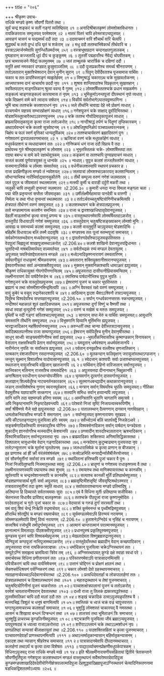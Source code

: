 +++
title = "२०६"

+++
श्रीकृष्ण उवाच-  
राधिके मण्डपे कृष्णः सौवर्णौ पितरौ तथा ।  
सूर्यं चन्द्रं शङ्करं च सतीं गङ्गां व्यतिष्ठिपत् ॥१ ॥
अनादिश्रीबालकृष्णं लोमशोक्तविधानतः ।  
रायकिन्नरराजः सम्पूजयत् परमेश्वरम् ॥२ ॥
मातरं पितरं चापि हरेस्तत्राऽप्यपूजयत् ।  
आवाहनं चासनं च पाद्यमर्घ्यं ददौ तदा ॥३ ॥
ददावाचमनं वारि शौचार्थं वारि चेत्यपि ।  
शुद्ध्यर्थं च ततो दुग्धं दधि घृतं च शर्कराम् ॥४ ॥
मधु ददौ ततश्चाभिषेकार्थं तीर्थवारि च ।  
वस्त्राऽऽमार्जनमेवापि सुगन्धितैलमर्दनम् ॥५९ ॥
वस्त्राभूषाप्रदानं चन्दनाक्षतगुलालकम् ।  
पुष्पहारान् कज्जलादि धूपं दीपं च कुङ्कुमम् ॥६ ॥
तुलसीं पद्महाराँश्च नैवेद्यं चोपवीतकम् ।  
छत्रं चामरव्यजने नैवेद्यं फलमुत्तमम् ॥७ ॥
जलं ताम्बूलकं चारार्त्रिकं च दक्षिणां ददौ ।  
स्तुतिं क्षमां नमस्कारं दण्डवत् कुसुमाञ्जलिम् ॥८ ॥
ददौ पूजाप्रकारैश्च समर्च्य श्रीनरायणम् ।  
ततोऽवतारान् मुक्ताँश्चेश्वरान् देवान् मुनीन् सुरान् ॥९ ॥
पितॄन् देवीर्देवताश्च पूजयामास पार्थिवः ।  
चकार च ततः प्रायश्चित्ताङ्गं व्याहृतेर्हवम् ॥१ ०॥
विष्णुश्राद्धं चकाराऽथ चक्रे मुखावलोकनम् ।  
आज्यपात्रस्य दानं चाचार्याय प्रददौ नृपः ॥११ ॥
शुश्राव शान्तिपाठांश्च विप्रकृतान् सुखावहान् ।  
स्वस्तिपाठान् माङ्गलिकान् श्रुत्वा ववन्द वै गुरुम् ॥१२॥
लोमशर्षिस्ततश्चक्रे प्रधानं मखकर्मणः ।  
सङ्कल्पं चाङ्गसङ्कल्पं कारयामास तं नृपम् ॥१३ ॥
भूमिकूर्माऽनन्तपूजां दीपस्थानं नृपो व्यधात् ।  
चक्रे दिग्रक्षणं वामे करे त्वादाय सर्षपान् ॥१४॥
विकीर्य सर्वतोभागेऽघातयद्वामपाणिना ।  
भूमिं चाथ ततश्चक्रे कलशाराधनं नृपः ॥१५॥
जले तीर्थानि चावाह्य देहे स्वे प्रोक्षणं व्यधात् ।  
पञ्चगव्येन यज्ञस्य सम्भारप्रोक्षणं व्यधात् ॥१६॥
गणेशपूजनं चक्रे साक्षाद् दूर्वादिभिस्तथा ।  
षोडशभिस्तूपचारैरथाऽऽवरणपूजनम् ॥१७॥
चक्रे ततश्च गौर्यादिमातृकापूजनं व्यधात् ।  
ब्राह्म्यादिमातृकापूजा कृत्वा राजा ततोऽकरोत् ॥१८॥
नान्दीश्राद्धं तर्पणं च पितॄणां तृप्तिकारकम् ।  
अथाऽर्घवन्दनं चक्रे कलशे सूत्रवेष्टनम् ॥१ ९॥
ओषधिपुष्पनिःक्षेपं पञ्चपल्लवरत्नकम् ।  
चिक्षेप च फलं स्वर्णं मृत्तिकां धान्यदूर्विकाम् ॥२०॥
ततश्चाचार्यवरणं ब्रह्मादिवरणं पुनः ।  
गणेशवरणं द्वारपालवरणमाचरत् ॥२ १ ॥
ऋत्विजां वरणं चक्रे मधुपर्कार्हणं व्यधात् ।  
मधुपर्कप्राशनं च व्यधादाचमनं ततः ॥२२॥
गोनिष्क्रयं धनं राजा ददौ विप्राय वै तदा ।  
प्रार्थयच्च गुरुं श्रीमद्बालकृष्णं च लोमशम् ॥२३ ॥
भूभृतस्तिलकं चक्रे- लोमशर्षिस्तदा ततः  
राज्ञ्या बबन्ध च वामे करे रक्षार्थसूत्रकम् ॥२४॥
कङ्कणं वा ततश्चापि पुण्याहवाचनं व्यधात् ।  
सजलं कलशं पूर्णपात्रयुक्तं तु धान्यके ॥२५ ॥
न्यधात्। पुपूज कलशं तज्जलैस्तर्पणं व्यधात् ।  
यजमानाऽभिषेकं च लोमशः समवर्तयत् ॥२६॥
वर्धनीकलशस्यापि स्थापनं प्रचकार ह ।  
राजा प्रदक्षिणीकृत्य मण्डपे तं न्यवेशयत् ॥२७॥
जलयात्रां लोमशश्चाऽकारयत् कलशान्विताम् ।  
सौभाग्याभिश्च नारीभिर्वाद्ययानसुकीर्तनैः ॥२८॥
तीर्थे सम्पूज्य वरुणं गणेशं जलमातरम् ।  
जलं पुपूज च जीवमातरं स्थलमातरम् ॥२९॥
मत्स्यी कूर्मी च वाराही दर्दुरी मकरी तथा ।  
जलूकी चापि तन्तूकी तृप्यन्तां जलमातरः ॥2.206.३० ॥
कुमारी धनदा नन्दा विमला मङ्गला चला ।  
पद्मा चेति प्रतृप्यन्तां सप्तैता जीवमातृकाः ॥३१ ॥
उर्मीर्लक्ष्मीर्महामाया पानदेवी च वारुणी ।  
निर्मला च तथा गोधा तृप्यन्तां स्थलमातरः ॥३ २॥
ततोऽर्चयच्चतुःषष्टियोगिनीचक्रमित्यपि ।  
क्षेत्रपालं तीर्थगणं वरुणं समपूजयत् ॥३ ३ ॥
कलशस्थापनं चक्रे क्षेत्रपालप्रपूजनम् ।  
ततो मण्डपमागत्य कलशेन समन्वितः ॥३४॥
राजा च द्वारशाखाधिष्ठातृदेवानपूजयत् ।  
देहलीं माडलशोभां कृत्वा वास्तुं प्रणम्य च ॥३५॥
वास्तुस्थापनमेवापि लोमषर्षिस्तदाऽकरोत् ।  
वास्तुपीठं विधायाऽपि गणेशं समपूजयत् ॥३६ ॥
वास्तुदेवान् चतुःषष्टिसङ्ख्याकान् लोमशो मुनिः ।  
आवाह्य च समभ्यर्च्य कलशं समपूजयत् ॥३७॥
कलशे वास्तुमूर्तिं चाऽपूजयत् षोडशादिभिः ।  
बहिर्होमं विधायाऽथ बलिं तस्मै ददावृषिः ॥३८॥
मण्डपस्य ततः पूजां स्तम्भपूजां समाचरत् ।  
सर्वकोणस्तम्भदेवान् मध्यदेवानपूजयत् ॥३ ९॥
द्वारतोरणदेवाँश्चाऽपूजयन्नृपतिस्ततः ।  
वेदपूजां चिह्नपूजां शाखापूजामथाऽकरोत् ॥2.206.४०॥
कलशे शाखिनो देवानपूजयद्विधानतः ।  
भूतादिभ्यो माषबलिमार्पयत् सन्न्यवर्तयत् ॥४१ ॥
सर्वतोभद्रकं रम्यं मण्डलं देवतायुतम् ।  
अपूजयत् त्रयस्त्रिंशद्देवतास्तत्र मण्डले ॥४२॥
मध्येऽनादिकृष्णनारायणं तमवतारिणम् ।  
सर्वपत्नीयुतं राधाकृष्णं श्रीमन्नरायणम् ॥४३॥
अवतारान् शक्तियुक्तानीश्वरानप्यपूजयत् ।  
ईश्वराणीस्तथा सर्वा अन्यशक्तीरपूजयत् ॥४४॥
मुक्तान् मुक्तानिकाश्चापि धामाऽक्षरं ह्यपूजयत् ।  
श्रीकृष्णं राधिकायुक्तं गोपगोपीगणान्वितम् ॥४५॥
अपूजयत्तदा दासीपत्नीप्रियासमन्वितम् ।  
लक्ष्मीनारायणं देवं पार्षदैर्गरुडेन च ॥४६॥
रमाभिश्च पार्षदानीभिश्च पुपूज भूपतिः ।  
गणेशपूजनं चक्रे वास्तुदेवप्रपूजनम् ॥४७॥
ईश्वराणां पूजनं च चकार भूपतिस्ततः ।  
ब्रह्माणं च तथा सोममीशानमिन्द्रमित्यपि ॥४८॥
अग्निं वैवस्वतं रक्षो वरुणं समपूजयत् ।  
वायुं कुबेरं च वसून् रुद्रानेकादशापि च ॥४९॥
आदित्यान् द्वादश चैवाऽऽश्विनौ तत्राऽप्यपूजयत् ।  
पितॄँश्च विश्वदेवाँश्च सप्तयज्ञानपूजयत् ॥2.206.५० ॥
सर्पान् गन्धर्वकानप्सरसः स्कन्दमपूजयत् ।  
नन्दीश्वरं महाकालं शूलं दक्षादिसप्तकम् ॥५१॥
अपूजयत्तथा दुर्गां विष्णुं च वैष्णवीं तथा ।  
स्वधां स्वाहां मृत्युरोगौ गणेशं समपूजयत् ॥५२॥
वरुणं च मखेशं च मरुतः समपूजयत् ।  
पृथिवीं च नदीं गङ्गां सरितश्चाऽप्यपूजयत् ॥५३ ॥
सागरान् सप्त मेरुं च पार्थिवः समपूजयत्॥
आयुधानि समस्तानि तीर्थानि समपूजयत् ॥५४॥
विभूषणानि दिव्यानि मूर्तिमन्ति ह्यपूजयत् ।  
भारद्वाजादिकान् महर्षिवर्यानप्यपूजयत् ॥५५॥
अरुन्धतीं तथा चान्या देवीस्तत्राऽप्यपूजयत् ।  
सर्वदिक्पालपत्नीश्च राजा सम्यगपूजयत् ॥५६॥
ईश्वरान् सर्वपितॄँश्च मुनीन् देवानृषींस्तथा ।  
साधून् साध्वीः साङ्ख्ययोगिनीश्च सर्वा ह्यपूजयत् ॥५७॥
-भुवर्लोकनिवासाँश्च कुष्माण्डकान् विनायकान् ।  
वेतालान् राक्षसाँश्चापि प्रेतान् सर्वानपूजयत् ॥५८॥
यमदूतान् धर्मवंश्यान् अधर्मवंशजानपि ।  
नारीर्नरान् नृपतिः सः सर्वांस्तत्र ह्यपूजयत् ॥५९॥
पर्वतान् वनवृक्षाँश्च वल्लीश्च तृणजातिकान् ।  
स्तबकान् वंशजातीयान् रसदानप्यपूजयत् ॥2.206.६० ॥
मूलकन्दान् फलिवृक्षान् जरायूजांस्तथाऽण्डजान् ।  
जन्तून् सूक्ष्मान् विशालाँश्च यादोवासानपूजयत् ॥६ १ ॥
स्वेदजान् काश्यपीः सर्वाः प्रजाश्चाप्यत्यपूजयत् ।  
स्थलजान् वायुजाँश्चापि वह्निजान् खातजानपि ॥६ २॥
पार्थिवान् देहिनो वारिजातान् सर्वानपूजयत् ।  
सात्त्विकान् मलिनान् राजसाँश्च तामसदेहिनः ॥६३ ॥
अपूजयत्तदा दीनानाथान् भिक्षुकानपि ।  
अनाश्रितान् पराधीनान् परभाग्योपजीविनः ॥६४॥
भृत्यवर्गान् दूरवर्गान् दासवर्गानपूजयत् ।  
कलाज्ञान् शिल्पवेतॄँश्च नाट्यनर्तनकारकान् ॥६५॥
सूतमागधबन्द्यादीन् कथाकारानपूजयत् ।  
जडान् तत्त्वविशेषांश्च गुणान् स्वरानपूर्वकान् ॥६६॥
मन्त्रान् सर्वान् विषयाँश्च भूपतिः समपूजयत्॥
गीतिका वेदमूर्तीश्च यज्ञपात्राणि सत्कणान् ॥६७॥
सस्यानि समिधः सर्वान् हव्यान्यपि त्वपूजयत् ।  
यानि यानि तदा यज्ञमण्डपे हरिणा स्वयम् ॥६८॥
आमन्त्रितानि भूतानि चागतानि समुत्सवे ।  
अपि निकृष्टनामानि निकृष्टदेहवन्त्यपि ॥६९॥
परेश्वरो निजां सृष्टिं निजापत्यस्वरूपिणीम् ।  
सर्वां श्रीवैष्णवे नैजे यज्ञे ह्यपूजयत्तदा ॥2.206.७०॥
पातालस्थान् दैत्यगणान् दानवान् नागविग्रहान् ।  
धामलोकनिवासाँश्च मण्डपे वै समागतान् ॥७१ ॥
सर्वानपूजयत् कृष्णनारायणः सुखप्रदः ।  
अपि कीटपतङ्गाद्यान् पूजयित्वा हरिः स्वयम् ॥७२॥
सर्वेभ्योऽर्प्य बलिं चातर्पयद्वै निजकेऽध्वरे ।  
सङ्कर्षणादिकाँश्चापि सनकाद्याँश्च योगिनः ॥७३॥
विश्वक्सेनादिकान् सर्वान् पार्षदान् यन्त्रदेवताः ।  
शुकादीन् ज्ञानयोगाँश्च मत्स्यादीन् केशवानपि ॥७४॥
प्रणवादीन् शारदाँश्चऽवतारान् ऋषभादिकान् ।  
विश्वामित्रादिकान् सर्वानपूजयत्तदा नृपः ॥७५॥
ब्राह्म्यादिकाः शक्तिरूपा अणिमासिद्धिकास्तथा ।  
दिक्पालान् चायुधान्येव वेदान् गङ्गादिकास्तथा ॥७६॥
मन्त्रदेवान् कुटुम्बाढ्यान् पूजयत्तदा नृपः ।  
ततोऽग्न्युत्तारण चक्रे मूर्तानां घृतलेपनम् ॥७७॥
जलधाराभिषेकं च कृत्वा प्राणान् स बीजकान् ।  
इह प्राणाश्च आं ह्रीं क्रौं यंरंलंवंशंषंसंहम् ॥७८॥
सःसोऽहमिति मन्त्राद्यैर्न्यासैर्बीजैरयोजयत् ।  
एवं सौवर्णमूर्तीनां सर्वासां तत्र मण्डपे ॥७९॥
स्थापितानां हरिश्चापि पूजां चकार वै पुनः ।  
निजां निजपितुश्चापि निजमातुस्तथा स्वसुः ॥2.206.८०॥
भ्रातॄणां च गणेशस्य राधाकृष्णस्य वै तथा ।  
लक्ष्मीनारायणस्यापि पद्मायाश्च तथा शुभाम् ॥८ १॥
रमायाश्च तथा माणिक्यायास्तथा च कानकीम् ।  
सूर्यस्यापि च चन्द्रस्येशानस्यापि च कानकीम् ॥८२॥
सत्याश्च कानकीं मूर्तिं प्रतिष्ठार्थमपूजयत् ।  
षोडशप्राणवासार्थं मूर्तीः सर्वा अपूजयत् ॥८३॥
ब्रह्मसृष्टिमीशसृष्टिं जीवसृष्टिमथोऽस्मरत् ।  
तत्रावतारमूर्तीनां तदा कृष्णः स्मृतिं व्यधात् ॥८४॥
सर्वावताराश्चागत्य मण्डपे प्रतिमादिषु ।  
अतिष्ठन्त हि दिव्यास्ते सर्वतत्त्वमयाः सुराः ॥८५॥
एवं वै विधिना मूर्तीः प्रतिष्ठाप्य सजीविकाः ।  
चेतनास्ता विधायैव प्राविशद् बालकृष्णकः ॥८६॥
ततश्चक्रे पीठपूजां राजा कृष्णानुमोदितः ।  
परदेवतापूजां च गुरोः पूजां चकार सः ॥८७॥
वेदव्यासं च गरुडं दुर्गां सरस्वतीं तथा ।  
यमं वायुं शिवं चेन्द्रं निर्ऋतिं रुद्रमार्चयत् ॥८८॥
शक्तिं कूर्ममनन्तं च पृथ्वीमद्रिमपूजयत् ।  
क्षीराब्धिं श्वेतद्वीपं च मण्डपं पद्ममार्चयत् ॥८९॥
सूर्यमण्डलमेवाऽपि हिरण्मयं नरायणम् ।  
सोममण्डलमेवापि विष्णुं दिव्यं नरायणम् ॥2.206.९० ॥
हुताशनेऽग्निदेवं च नृसिंहं च नरायणम् ।  
सत्त्वश्रियं रजोभूमिं तमोदुर्गामपूजयत् ॥९१ ॥
आत्मानं चान्तरात्मानं परात्मानमपूजयत् ।  
ज्ञानात्मानं विमलाद्याः पीठशक्तीरपूजयत् ॥९२॥
प्रधानपुरुषं प्रकृतिपूरुषमपूजयत् ।  
कुण्डस्य पूजनं चापि विश्वकर्मप्रपूजनम् ॥९३॥
मेखलादेवता विष्णुब्रह्मरुद्रानपूजयत् ।  
योनिपूजां कण्ठपूजां नाभिपूजामथाऽकरोत् ॥९४॥
वास्तुदेवाँस्तथा ब्रह्मादीन् वेदान् कच्छपादिकान् ।  
अपूजयत्तदा राजा रायकिन्नरसञ्ज्ञकः ॥९५॥
धर्मादिकान् पूजयित्वा चक्रेऽग्निस्थापनं ततः ।  
सम्पुटेऽग्निं समाहृत्य भ्रामयित्वा त्रिरेव तम् ॥९६ ॥
अग्निमस्थापयत् कुण्डे दक्षे स्वाहां स्वधां परे ।  
समार्चयच्च विधिना प्रणीतानयनं ततः ॥९७॥
परिस्तरणमेवाऽपि पात्रासादनमित्यपि ।  
पवित्रीकरणं चापि तथा वार्यभिषेचनम् ॥९८॥
उत्तानं चोद्दिगनं च प्रोक्षणं क्षालनं तथा ।  
सेकश्चर्वधिश्रयणं पर्यग्निकरणं तथा ॥९९॥
चकार लोमशो देवो ग्रहस्थापनमाचरत् ।  
नवग्रहानार्चयच्चाऽधिदेवानार्चयत्तथा ॥2.206.१०० ॥
प्रत्यधिदेवतार्हां च लोकपालार्हणां ततः ।  
क्षेत्रपालस्थापनं च दिक्पालस्थापनं तथा ॥१०१ ॥
महारुद्रस्थापनं च तेषां पूजनमाचरत् ।  
चतुःषष्टियोगिनीनां पूजनं चाकरोत्ततः ॥१ ०२॥
पञ्चाशत्क्षेत्रपालानां पूजनं च ततोऽकरोत् ।  
परमेशं चावतारानीश्वरान् देवतास्तथा ॥१०३ ॥
दध्यौ राजा तु तिलकं ह्यकारयद्धरेस्तदा ।  
तुलसीमालिकां चापि ददौ मालां ददौ ततः ॥१ ०४॥
शङ्खं चक्रादिकं दत्वाऽपूजयन्नृपतिश्च वै ।  
मत्स्यचिह्नं त्रिशूलं च धनुषं बाणमित्यपि ॥१ ०५॥
स्वस्तिकं च ध्वजं चक्रं वज्रं चापूजयत्ततः ।  
घण्टापूजामाचरच्च कलशार्हां समाचरत् ॥१ ०६॥
भूशुद्धिं लोमशस्तं चाकारयद् वै नमस्तथा ।  
आसनं च शिखाया बन्धनं दिग्बन्धनं तथा ॥१ ०७॥
तालत्रयं तथा भूमिताडनं त्रिः समाचरत् ।  
भूतशुद्धिं प्राचरच्च कुण्डलिनीमपूजयत् ॥१ ०८॥
षट्चक्राणि पूजयित्वा जीवं ब्रह्माऽप्यपूजयत् ।  
पापपुरुषदाहं च ध्यात्वा राजाऽकरोत्तदा ॥१ ०९॥
शरीराऽऽप्लवनं चक्रे तथाऽऽत्मशोधनं नृपः ।  
प्राणप्रतिष्ठां सन्यासां बीजाक्षरयुतां तथा ॥2.206.११० ॥
पाठशक्तिसहितां च कृत्वा पूजनमाचरत् ।  
पञ्चावरणदेवार्हां प्राणस्थापनमित्यपि ॥१११ ॥
अथाऽन्तर्मातृकान्यासान् बहिर्मातृकन्यासनम् ।  
एकादश तथा न्यासान् श्रीहरेश्च समाचरत् ॥११ २॥
पात्रासादनमेवापि दीपदानमथाचरत् ।  
कलार्हणां तथाऽर्घं च कृत्वा दत्वा विशेषतः ॥११३ ॥
पाद्याऽर्घ्याचमनप्रोक्षणीमधुपर्कपात्रकम् ।  
विधिनाऽपूजयद् राजा राधिके मण्डपे मखे ॥१ १४॥
इति श्रीलक्ष्मीनारायणीयसंहितायां द्वितीये त्रेतासन्ताने सौवर्णीमूर्तिपूजा गणेशपूजा कलशस्थापनं मण्डलं वास्तुस्थापनं सर्वेश्वरेश्वरदेवादिपूजा कुण्डमण्डपशाखादिदेवदेवीयोगिनीक्षेत्रपालात्मादिपूजा देहशुद्ध्यादिब्रह्मपूजाऽग्निस्थापनं चेत्यादिनिरूपणनामा षडधिकद्विशततमोऽध्यायः ॥२०६ ॥
    
